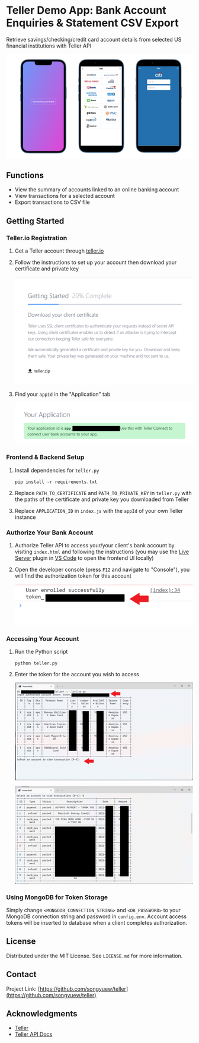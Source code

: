 # Teller Demo App: Bank Account Enquiries & Statement CSV Export

Retrieve savings/checking/credit card account details from selected US financial institutions with Teller API

![demo](./img/demo.png)

## Functions

- View the summary of accounts linked to an online banking account
- View transactions for a selected account
- Export transactions to CSV file

## Getting Started

### Teller.io Registration

1.  Get a Teller account through [teller.io](https://teller.io)

2.  Follow the instructions to set up your account then download your certificate and private key

    ![certificate download](./img/cert_key_download.png)

3.  Find your `appId` in the "Application" tab

    ![application id](./img/appid.png)

### Frontend & Backend Setup

1.  Install dependencies for `teller.py`

    ```
    pip install -r requirements.txt
    ```

2.  Replace `PATH_TO_CERTIFICATE` and `PATH_TO_PRIVATE_KEY` in `teller.py` with the paths of the certificate and private key you downloaded from Teller

3.  Replace `APPLICATION_ID` in `index.js` with the `appId` of your own Teller instance

### Authorize Your Bank Account

1. Authorize Teller API to access your/your client's bank account by visiting `index.html` and following the instructions (you may use the [Live Server](https://marketplace.visualstudio.com/items?itemName=ritwickdey.LiveServer) plugin in [VS Code](https://code.visualstudio.com/) to open the frontend UI locally)

2. Open the developer console (press `F12` and navigate to "Console"), you will find the authorization token for this account

   ![token](img/console_enroll.png)

### Accessing Your Account

1. Run the Python script

   ```
   python teller.py
   ```

2. Enter the token for the account you wish to access

   ![acccount_selection](img/ac_sel.png)

   ![transactions](img/txn.png)

### Using MongoDB for Token Storage

Simply change `<MONGODB_CONNECTION_STRING>` and `<DB_PASSWORD>` to your MongoDB connection string and password in `config.env`. Account access tokens will be inserted to database when a client completes authorization.

## License

Distributed under the MIT License. See `LICENSE.md` for more information.

## Contact

Project Link: [https://github.com/songyuew/teller](https://github.com/songyuew/teller)

## Acknowledgments

- [Teller](https://teller.io/)
- [Teller API Docs](https://teller.io/docs)
